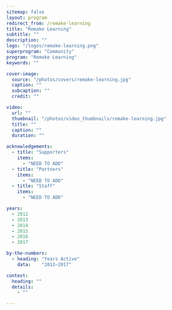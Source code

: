 ```yaml
---
sitemap: false
layout: program
redirect_from: /remake-learning
title: "Remake Learning"
subtitle: ""
description: ""
logo: "/logos/remake-learning.png"
superprogram: "Community"
program: "Remake Learning"
keywords: ""

cover-image:
  source: "/photos/covers/remake-learning.jpg"
  caption: ""
  subcaption: ""
  credit: ""

video:
  url: ""
  thumbnail: "/photos/video_thumbnails/remake-learning.jpg"
  title: ""
  caption: ""
  duration: ""

acknowledgements:
  - title: "Supporters"
    items:
      - "NEED TO ADD"
  - title: "Partners"
    items:
      - "NEED TO ADD"
  - title: "Staff"
    items:
      - "NEED TO ADD"

years:
  - 2012
  - 2013
  - 2014
  - 2015
  - 2016
  - 2017

by-the-numbers:
  - heading: "Years Active"
    data:    "2012–2017"

context:
  heading: ""
  details:
    - ""

---
```

